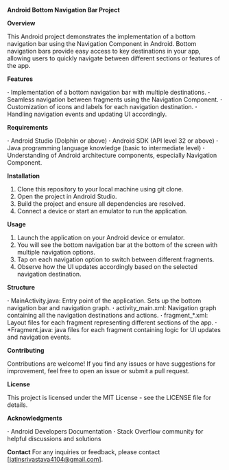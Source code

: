 **Android Bottom Navigation Bar Project**

__Overview__

This Android project demonstrates the implementation of a bottom navigation bar using the Navigation Component in Android. Bottom navigation bars provide easy access to key destinations in your app, allowing users to quickly navigate between different sections or features of the app.

__Features__

**·** Implementation of a bottom navigation bar with multiple destinations.
**·** Seamless navigation between fragments using the Navigation Component.
**·** Customization of icons and labels for each navigation destination.
**·** Handling navigation events and updating UI accordingly.

__Requirements__

**·** Android Studio (Dolphin or above)
**·** Android SDK (API level 32 or above)
**·** Java programming language knowledge (basic to intermediate level)
**·** Understanding of Android architecture components, especially Navigation Component.

__Installation__

1. Clone this repository to your local machine using git clone.
2. Open the project in Android Studio.
3. Build the project and ensure all dependencies are resolved.
4. Connect a device or start an emulator to run the application.

__Usage__

1. Launch the application on your Android device or emulator.
2. You will see the bottom navigation bar at the bottom of the screen with multiple navigation options.
3. Tap on each navigation option to switch between different fragments.
4. Observe how the UI updates accordingly based on the selected navigation destination.

__Structure__

**·** MainActivity.java: Entry point of the application. Sets up the bottom navigation bar and navigation graph.
**·** activity_main.xml: Navigation graph containing all the navigation destinations and actions.
**·** fragment_*.xml: Layout files for each fragment representing different sections of the app.
**·** *Fragment.java: java files for each fragment containing logic for UI updates and navigation events.

__Contributing__

Contributions are welcome! If you find any issues or have suggestions for improvement, feel free to open an issue or submit a pull request.

__License__

This project is licensed under the MIT License - see the LICENSE file for details.

__Acknowledgments__

**·** Android Developers Documentation
**·** Stack Overflow community for helpful discussions and solutions

__Contact__
For any inquiries or feedback, please contact [jatinsrivastava4104@gmail.com].

